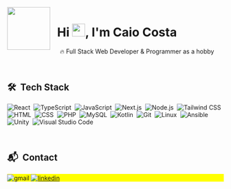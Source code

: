 <img align="left" src="https://media.giphy.com/media/M9gbBd9nbDrOTu1Mqx/giphy.gif" width="100"/>

<h1 align="left">&nbsp;&nbsp;Hi <img src="https://raw.githubusercontent.com/kaueMarques/kaueMarques/master/hi.gif" height="30px">, I'm Caio Costa</h1>

&nbsp;&nbsp;&nbsp;&nbsp; 🔥 Full Stack Web Developer & Programmer as a hobby

<br>

## 🛠 &nbsp;Tech Stack

![React](https://img.shields.io/badge/-React-05122A?style=flat-square&logo=react)&nbsp;
![TypeScript](https://img.shields.io/badge/-TypeScript-05122A?style=flat-square&logo=typescript)&nbsp;
![JavaScript](https://img.shields.io/badge/-JavaScript-05122A?style=flat-square&logo=javascript)&nbsp;
![Next.js](https://img.shields.io/badge/-Next.js-05122A?style=flat-square&logo=next.js)&nbsp;
![Node.js](https://img.shields.io/badge/-Node.js-05122A?style=flat-square&logo=node.js)&nbsp;
![Tailwind CSS](https://img.shields.io/badge/-Tailwind%20CSS-05122A?style=flat-square&logo=tailwindcss)&nbsp;
![HTML](https://img.shields.io/badge/-HTML-05122A?style=flat-square&logo=HTML5)&nbsp;
![CSS](https://img.shields.io/badge/-CSS-05122A?style=flat-square&logo=CSS3&logoColor=1572B6)&nbsp;
![PHP](https://img.shields.io/badge/-PHP-05122A?style=flat-square&logo=php)&nbsp;
![MySQL](https://img.shields.io/badge/-MySQL-05122A?style=flat-square&logo=mysql)&nbsp;
![Kotlin](https://img.shields.io/badge/-Kotlin-05122A?style=flat-square&logo=kotlin)&nbsp;
![Git](https://img.shields.io/badge/-Git-05122A?style=flat-square&logo=git)&nbsp;
![Linux](https://img.shields.io/badge/-Linux-05122A?style=flat-square&logo=linux)&nbsp;
![Ansible](https://img.shields.io/badge/-Ansible-05122A?style=flat-square&logo=ansible)&nbsp;
![Unity](https://img.shields.io/badge/-Unity-05122A?style=flat-square&logo=unity)&nbsp;
![Visual Studio Code](https://img.shields.io/badge/-Visual%20Studio%20Code-05122A?style=flat-square&logo=visual-studio-code&logoColor=007ACC)&nbsp;

<br>

## 📬 &nbsp;Contact

<p align="left" style="background:yellow">
  <img align="center" src="https://img.shields.io/badge/-caiocrrodrigues2004@gmail.com-05122A?style=flat-square&logo=gmail" alt="gmail"/>
  
  <a href="https://linkedin.com/in/caioreigot/" target="_blank">
    <img align="center" src="https://img.shields.io/badge/-caioreigot-05122A?style=flat-square&logo=linkedin" alt="linkedin"/>
  </a>
</p>
